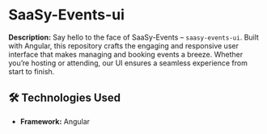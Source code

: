 # SaaSy-Events-ui

**Description:**
Say hello to the face of SaaSy-Events – `saasy-events-ui`. Built with Angular, this repository crafts the engaging and responsive user interface that makes managing and booking events a breeze. Whether you’re hosting or attending, our UI ensures a seamless experience from start to finish.

## 🛠️ Technologies Used
- **Framework:** Angular
